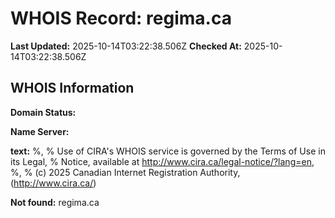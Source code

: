 # WHOIS Record: regima.ca

**Last Updated:** 2025-10-14T03:22:38.506Z
**Checked At:** 2025-10-14T03:22:38.506Z

## WHOIS Information

**Domain Status:** 

**Name Server:** 

**text:** %, % Use of CIRA's WHOIS service is governed by the Terms of Use in its Legal, % Notice, available at http://www.cira.ca/legal-notice/?lang=en, %, % (c) 2025 Canadian Internet Registration Authority, (http://www.cira.ca/)

**Not found:** regima.ca


